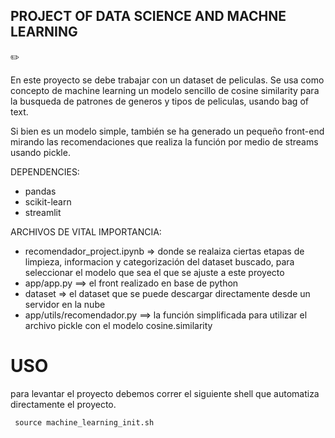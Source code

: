 ## PROJECT OF DATA SCIENCE AND MACHNE LEARNING

:pencil2:

En este proyecto se debe trabajar con un dataset de peliculas.
Se usa como concepto de machine learning un modelo sencillo de cosine similarity para la busqueda de patrones de generos y tipos de peliculas, usando bag of text.

Si bien es un modelo simple, también se ha generado un pequeño front-end mirando las recomendaciones que realiza la función por medio de streams usando pickle.

DEPENDENCIES:

-   pandas
-   scikit-learn
-   streamlit

ARCHIVOS DE VITAL IMPORTANCIA:

-   recomendador_project.ipynb => donde se realaiza ciertas etapas de limpieza, informacion y categorización del dataset buscado, para seleccionar el modelo que sea el que se ajuste a este proyecto
-   app/app.py ==> el front realizado en base de python
-   dataset => el dataset que se puede descargar directamente desde un servidor en la nube
-   app/utils/recomendador.py ==> la función simplificada para utilizar el archivo pickle con el modelo cosine.similarity

# USO

para levantar el proyecto debemos correr el siguiente shell que automatiza directamente el proyecto.

```
 source machine_learning_init.sh

```
